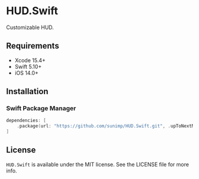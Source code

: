 # HUD.Swift

Customizable HUD.

## Requirements

* Xcode 15.4+
* Swift 5.10+
* iOS 14.0+

## Installation

### Swift Package Manager

```swift
dependencies: [
    .package(url: "https://github.com/sunimp/HUD.Swift.git", .upToNextMajor(from: "2.2.0"))
]
```

## License

`HUD.Swift` is available under the MIT license. See the LICENSE file for more info.
